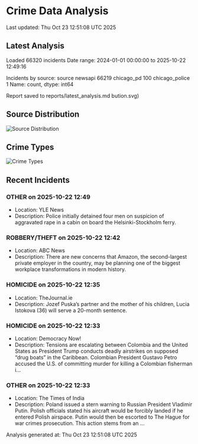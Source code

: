 # Crime Data Analysis
Last updated: Thu Oct 23 12:51:08 UTC 2025

## Latest Analysis

Loaded 66320 incidents
Date range: 2024-01-01 00:00:00 to 2025-10-22 12:49:16

Incidents by source:
source
newsapi           66219
chicago_pd          100
chicago_police        1
Name: count, dtype: int64

Report saved to reports/latest_analysis.md
bution.svg)

## Source Distribution
![Source Distribution](images/source_distribution.svg)

## Crime Types
![Crime Types](images/crime_types.svg)

## Recent Incidents

### OTHER on 2025-10-22 12:49
- Location: YLE News
- Description: Police initially detained four men on suspicion of aggravated rape in a cabin on board the Helsinki-Stockholm ferry.


### ROBBERY/THEFT on 2025-10-22 12:42
- Location: ABC News
- Description: There are new concerns that Amazon, the second-largest private employer in the country, may be planning one of the biggest workplace transformations in modern history.


### HOMICIDE on 2025-10-22 12:35
- Location: TheJournal.ie
- Description: Jozef Puska’s partner and the mother of his children, Lucia Istokova (36) will serve a 20-month sentence.


### HOMICIDE on 2025-10-22 12:33
- Location: Democracy Now!
- Description: Tensions are escalating between Colombia and the United States as President Trump conducts deadly airstrikes on supposed “drug boats” in the Caribbean. Colombian President Gustavo Petro accused the U.S. of committing murder for killing a Colombian fisherman i…


### OTHER on 2025-10-22 12:33
- Location: The Times of India
- Description: Poland issued a stern warning to Russian President Vladimir Putin.  Polish officials stated his aircraft would be forcibly landed if he entered Polish airspace.  Putin would then be escorted to The Hague for war crimes prosecution.  This action stems from an …

Analysis generated at: Thu Oct 23 12:51:08 UTC 2025
